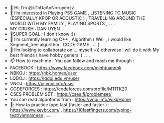 - 👋 Hi, I’m @kThUaAnNn-uyenzz
- 👀 I’m interested in Playing PSS GAME , LISTENING TO MUSIC (ESPECIALLY KPOP OR ACOUSTIC ) , TRAVELLING AROUND THE WORLD WITH MY FAMILY , PLAYING SPORTS , . . .
- MY CRUSH : DAN UYEN
- 🌱SUPER GOAL : I don't know :))
- 🌱 I’m currently learning C++ , Algorithm ( Well , i would like Segment_tree algorithm , CODE GAME , ... )
- 💞️ I’m looking to collaborate on ... myself =)) otherwise i will do it with My best friends ( have hobby general ) , ... 
- 📫 How to reach me : You can follow and reach me through :
- FACEBOOK : https://www.facebook.com/minhtuannbk  
- NBKOJ : https://nbk.homes/user
- LQDOJ : https://lqdoj.edu.vn/user
- VNOJ : https://oj.vnoi.info/user
- CODEFORCES : https://codeforces.com/profile/MTITK20
- CSES PROBLEM SET : https://cses.fi/problemset/
- You can read algorithms from : https://vnoi.info/wiki/Home
- 👀: How to practice type fast (faster and faster ) : https://www.keybr.com/ , https://10fastfingers.com/typing-test/vietnamese , .... 
<!---
kThUaAnNn-uyenzz/kThUaAnNn-uyenzz is a ✨ special ✨ repository because its `README.md` (this file) appears on your GitHub profile.
You can click the Preview link to take a look at your changes.
--->
